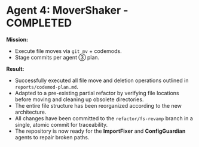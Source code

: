# Agent 4: MoverShaker - COMPLETED

**Mission:**

- Execute file moves via `git mv` + codemods.
- Stage commits per agent ③ plan.

**Result:**

- Successfully executed all file move and deletion operations outlined in `reports/codemod-plan.md`.
- Adapted to a pre-existing partial refactor by verifying file locations before moving and cleaning up obsolete directories.
- The entire file structure has been reorganized according to the new architecture.
- All changes have been committed to the `refactor/fs-revamp` branch in a single, atomic commit for traceability.
- The repository is now ready for the **ImportFixer** and **ConfigGuardian** agents to repair broken paths.
